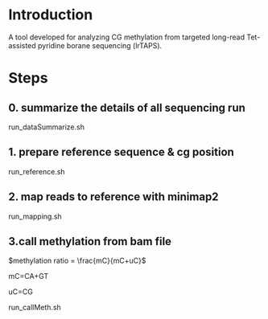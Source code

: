 # Introduction
A tool developed for analyzing CG methylation from targeted long-read Tet-assisted pyridine borane sequencing (lrTAPS).

# Steps

## 0. summarize the details of all sequencing run
run_dataSummarize.sh 

## 1. prepare reference sequence & cg position 
run_reference.sh

## 2. map reads to reference with minimap2
run_mapping.sh

## 3.call methylation from bam file 

$methylation ratio = \frac{mC}{mC+uC}$

mC=CA+GT 

uC=CG

run_callMeth.sh

